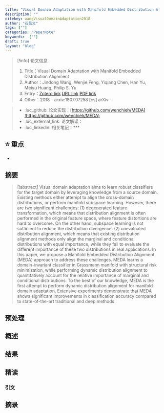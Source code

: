 ```yaml
---
title: "Visual Domain Adaptation with Manifold Embedded Distribution Alignment"
description: ""
citekey: wangVisualDomainAdaptation2018
author: "石昌文"
tags: [""]
categories: "PaperNote"
keywords:  [""]
draft: true
layout: "blog"
---
```


> [!info] 论文信息
>1. Title：Visual Domain Adaptation with Manifold Embedded Distribution Alignment
>2. Author：Jindong Wang, Wenjie Feng, Yiqiang Chen, Han Yu, Meiyu Huang, Philip S. Yu
>3. Entry：[Zotero link](zotero://select/items/@wangVisualDomainAdaptation2018) [URL link](http://arxiv.org/abs/1807.07258) [PDF link](<file:///C\:\\Users\\19115\\OneDrive - stu.suda.edu.cn\\Zotero\\Wang et al_2018_Visual Domain Adaptation with Manifold Embedded Distribution Alignment.pdf,E\:\\mypack\\人生规划\\ 3 _进修\\ 2 _升学\\ 4 _硕士学习\\ 4 _研究\\Zotero\\storage\\HLK8ATMF\\1807.html>)
>4. Other：2018 - arxiv:1807.07258 [cs]  arXiv   -   

>- :luc_github: 论文实现：[https://github.com/wenchieh/MEDA](https://github.com/wenchieh/MEDA)
>- :luc_external_link: 论文解读：
>- :luc_linkedin: 相关笔记：***


## ⭐ 重点

- 

## 摘要

> [!abstract] Visual domain adaptation aims to learn robust classifiers for the target domain by leveraging knowledge from a source domain. Existing methods either attempt to align the cross-domain distributions, or perform manifold subspace learning. However, there are two significant challenges: (1) degenerated feature transformation, which means that distribution alignment is often performed in the original feature space, where feature distortions are hard to overcome. On the other hand, subspace learning is not sufficient to reduce the distribution divergence. (2) unevaluated distribution alignment, which means that existing distribution alignment methods only align the marginal and conditional distributions with equal importance, while they fail to evaluate the different importance of these two distributions in real applications. In this paper, we propose a Manifold Embedded Distribution Alignment (MEDA) approach to address these challenges. MEDA learns a domain-invariant classifier in Grassmann manifold with structural risk minimization, while performing dynamic distribution alignment to quantitatively account for the relative importance of marginal and conditional distributions. To the best of our knowledge, MEDA is the first attempt to perform dynamic distribution alignment for manifold domain adaptation. Extensive experiments demonstrate that MEDA shows significant improvements in classification accuracy compared to state-of-the-art traditional and deep methods.

> 

## 预处理

## 概述

## 结果

## 精读

### 引文

## 摘录
